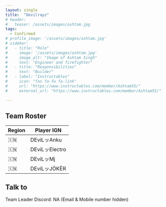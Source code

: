 ```yaml
---
layout: single
title:  "Devilrayz"
# header:
#   teaser: /assets/images/ashtam.jpg
tags: 
  - Confirmed
# profile_image: '/assets/images/ashtam.jpg'
# sidebar:
#   - title: "Role"
#     image: '/assets/images/ashtam.jpg'
#     image_alt: "Image of Ashtam Singh"
#     text: "Engineer and firefighter"
#   - title: "Responsibilities"
#     text: "Builder"
#   - label: "Instructables"
#     icon: "fas fa-fw fa-link"
#     url: "https://www.instructables.com/member/Ashtam55/"
#     external_url: "https://www.instructables.com/member/Ashtam55/"

---
```


## Team Roster

| Region | Player IGN | 
| ---- | ---- |
| 🇮🇳 | DEviLッAnku |
| 🇮🇳 | DEviLッElectro |
| 🇮🇳 | DEviLッMj |
| 🇮🇳 | DEviLッJÓKÊR |





## Talk to

Team Leader Discord: NA
(Email & Mobile number hidden)